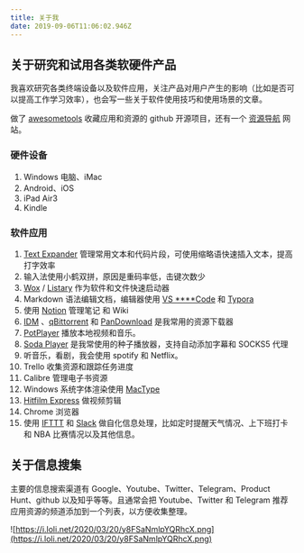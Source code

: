 ```yaml
---
title: 关于我
date: 2019-09-06T11:06:02.946Z
---
```

## 关于研究和试用各类软硬件产品

我喜欢研究各类终端设备以及软件应用，关注产品对用户产生的影响（比如是否可以提高工作学习效率），也会写一些关于软件使用技巧和使用场景的文章。

做了 [awesometools](https://github.com/byodian/awesometools) 收藏应用和资源的 github 开源项目，还有一个 [资源导航](https://webresource.netlify.com/) 网站。

### 硬件设备

1. Windows 电脑、iMac
2. Android、iOS
3. iPad Air3
4. Kindle

### 软件应用

1. [Text Expander](https://textexpander.com/) 管理常用文本和代码片段，可使用缩略语快速插入文本，提高打字效率
2. 输入法使用小鹤双拼，原因是重码率低，击键次数少
3. [Wox](http://www.wox.one/) / [Listary](https://www.listary.com/) 作为软件和文件快速启动器
4. Markdown 语法编辑文档，编辑器使用 [VS ****Code](https://code.visualstudio.com/) 和 [Typora](https://typora.io/)
5. 使用 [Notion](https://www.notion.so/) 管理笔记 和 Wiki
6. [IDM](https://www.internetdownloadmanager.com/) 、[qBittorrent](https://www.qbittorrent.org/) 和 [PanDownload](https://pandownload.com/) 是我常用的资源下载器
7. [PotPlayer](https://potplayer.daum.net/) 播放本地视频和音乐。
8. [Soda Player](https://www.sodaplayer.com/) 是我常使用的种子播放器，支持自动添加字幕和 SOCKS5 代理
9. 听音乐，看剧，我会使用 spotify 和 Netflix。
10. Trello 收集资源和跟踪任务进度
11. Calibre 管理电子书资源
12. Windows 系统字体渲染使用 [MacType](https://www.mactype.net/)
13. [Hitfilm Express](https://fxhome.com/) 做视频剪辑
14. Chrome 浏览器
15. 使用 [IFTTT](https://ifttt.com/) 和 [Slack](https://ifttt.com/) 做自化信息处理，比如定时提醒天气情况、上下班打卡和 NBA 比赛情况以及其他信息。

## 关于信息搜集

主要的信息搜索渠道有 Google、Youtube、Twitter、Telegram、Product Hunt、github 以及知乎等等。且通常会把 Youtube、Twitter 和 Telegram 推荐应用资源的频道添加到一个列表，以方便收集整理。

![https://i.loli.net/2020/03/20/y8FSaNmlpYQRhcX.png](https://i.loli.net/2020/03/20/y8FSaNmlpYQRhcX.png)




